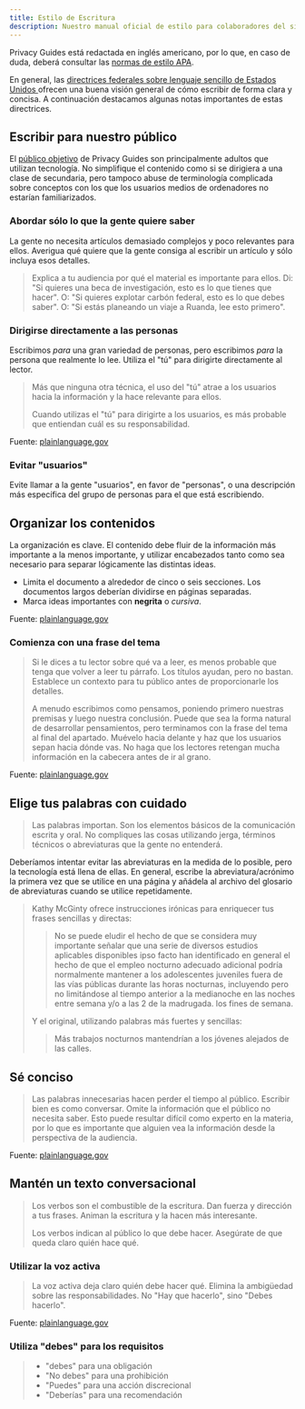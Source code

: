 ```yaml
---
title: Estilo de Escritura
description: Nuestro manual oficial de estilo para colaboradores del sitio web.
---
```


Privacy Guides está redactada en inglés americano, por lo que, en caso de duda, deberá consultar las [normas de estilo APA](https://apastyle.apa.org/style-grammar-guidelines/grammar).

En general, las [directrices federales sobre lenguaje sencillo de Estados Unidos ](https://plainlanguage.gov/guidelines) ofrecen una buena visión general de cómo escribir de forma clara y concisa. A continuación destacamos algunas notas importantes de estas directrices.

## Escribir para nuestro público

El [público objetivo](https://plainlanguage.gov/guidelines/audience) de Privacy Guides son principalmente adultos que utilizan tecnología. No simplifique el contenido como si se dirigiera a una clase de secundaria, pero tampoco abuse de terminología complicada sobre conceptos con los que los usuarios medios de ordenadores no estarían familiarizados.

### Abordar sólo lo que la gente quiere saber

La gente no necesita artículos demasiado complejos y poco relevantes para ellos. Averigua qué quiere que la gente consiga al escribir un artículo y sólo incluya esos detalles.

> Explica a tu audiencia por qué el material es importante para ellos. Di: "Si quieres una beca de investigación, esto es lo que tienes que hacer". O: "Si quieres explotar carbón federal, esto es lo que debes saber". O: "Si estás planeando un viaje a Ruanda, lee esto primero".

### Dirigirse directamente a las personas

Escribimos *para* una gran variedad de personas, pero escribimos *para* la persona que realmente lo lee. Utiliza el "tú" para dirigirte directamente al lector.

> Más que ninguna otra técnica, el uso del "tú" atrae a los usuarios hacia la información y la hace relevante para ellos.
> 
> Cuando utilizas el "tú" para dirigirte a los usuarios, es más probable que entiendan cuál es su responsabilidad.

Fuente: [plainlanguage.gov](https://plainlanguage.gov/guidelines/audience/address-the-user)

### Evitar "usuarios"

Evite llamar a la gente "usuarios", en favor de "personas", o una descripción más específica del grupo de personas para el que está escribiendo.

## Organizar los contenidos

La organización es clave. El contenido debe fluir de la información más importante a la menos importante, y utilizar encabezados tanto como sea necesario para separar lógicamente las distintas ideas.

- Limita el documento a alrededor de cinco o seis secciones. Los documentos largos deberían dividirse en páginas separadas.
- Marca ideas importantes con **negrita** o *cursiva*.

Fuente: [plainlanguage.gov](https://plainlanguage.gov/guidelines/design)

### Comienza con una frase del tema

> Si le dices a tu lector sobre qué va a leer, es menos probable que tenga que volver a leer tu párrafo. Los títulos ayudan, pero no bastan. Establece un contexto para tu público antes de proporcionarle los detalles.
> 
> A menudo escribimos como pensamos, poniendo primero nuestras premisas y luego nuestra conclusión. Puede que sea la forma natural de desarrollar pensamientos, pero terminamos con la frase del tema al final del apartado. Muévelo hacia delante y haz que los usuarios sepan hacia dónde vas. No haga que los lectores retengan mucha información en la cabecera antes de ir al grano.

Fuente: [plainlanguage.gov](https://plainlanguage.gov/guidelines/organize/have-a-topic-sentence)

## Elige tus palabras con cuidado

> Las palabras importan. Son los elementos básicos de la comunicación escrita y oral. No compliques las cosas utilizando jerga, términos técnicos o abreviaturas que la gente no entenderá.

Deberíamos intentar evitar las abreviaturas en la medida de lo posible, pero la tecnología está llena de ellas. En general, escribe la abreviatura/acrónimo la primera vez que se utilice en una página y añádela al archivo del glosario de abreviaturas cuando se utilice repetidamente.

> Kathy McGinty ofrece instrucciones irónicas para enriquecer tus frases sencillas y directas:
> 
> > No se puede eludir el hecho de que se considera muy importante señalar que una serie de diversos estudios aplicables disponibles ipso facto han identificado en general el hecho de que el empleo nocturno adecuado adicional podría normalmente mantener a los adolescentes juveniles fuera de las vías públicas durante las horas nocturnas, incluyendo pero no limitándose al tiempo anterior a la medianoche en las noches entre semana y/o a las 2 de la madrugada. los fines de semana.
> 
> Y el original, utilizando palabras más fuertes y sencillas:
> 
> > Más trabajos nocturnos mantendrían a los jóvenes alejados de las calles.

## Sé conciso

> Las palabras innecesarias hacen perder el tiempo al público. Escribir bien es como conversar. Omite la información que el público no necesita saber. Esto puede resultar difícil como experto en la materia, por lo que es importante que alguien vea la información desde la perspectiva de la audiencia.

Fuente: [plainlanguage.gov](https://plainlanguage.gov/guidelines/concise)

## Mantén un texto conversacional

> Los verbos son el combustible de la escritura. Dan fuerza y dirección a tus frases. Animan la escritura y la hacen más interesante.
> 
> Los verbos indican al público lo que debe hacer. Asegúrate de que queda claro quién hace qué.

### Utilizar la voz activa

> La voz activa deja claro quién debe hacer qué. Elimina la ambigüedad sobre las responsabilidades. No "Hay que hacerlo", sino "Debes hacerlo".

Fuente: [plainlanguage.gov](https://plainlanguage.gov/guidelines/conversational/use-active-voice)

### Utiliza "debes" para los requisitos

> - "debes" para una obligación
> - "No debes" para una prohibición
> - "Puedes" para una acción discrecional
> - "Deberías" para una recomendación
